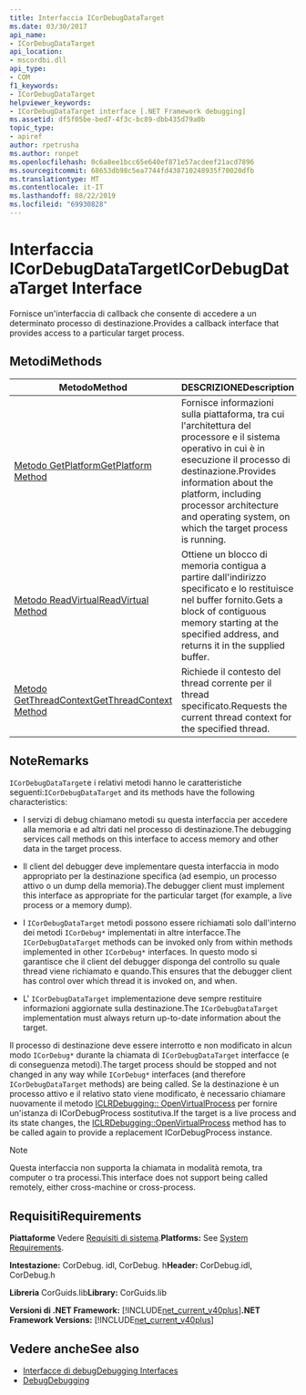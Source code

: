 ```yaml
---
title: Interfaccia ICorDebugDataTarget
ms.date: 03/30/2017
api_name:
- ICorDebugDataTarget
api_location:
- mscordbi.dll
api_type:
- COM
f1_keywords:
- ICorDebugDataTarget
helpviewer_keywords:
- ICorDebugDataTarget interface [.NET Framework debugging]
ms.assetid: df5f05be-bed7-4f3c-bc89-dbb435d79a0b
topic_type:
- apiref
author: rpetrusha
ms.author: ronpet
ms.openlocfilehash: 0c6a8ee1bcc65e640ef871e57acdeef21acd7896
ms.sourcegitcommit: 68653db98c5ea7744fd438710248935f70020dfb
ms.translationtype: MT
ms.contentlocale: it-IT
ms.lasthandoff: 08/22/2019
ms.locfileid: "69930828"
---
```

# <a name="icordebugdatatarget-interface"></a><span data-ttu-id="3dbab-102">Interfaccia ICorDebugDataTarget</span><span class="sxs-lookup"><span data-stu-id="3dbab-102">ICorDebugDataTarget Interface</span></span>
<span data-ttu-id="3dbab-103">Fornisce un'interfaccia di callback che consente di accedere a un determinato processo di destinazione.</span><span class="sxs-lookup"><span data-stu-id="3dbab-103">Provides a callback interface that provides access to a particular target process.</span></span>  
  
## <a name="methods"></a><span data-ttu-id="3dbab-104">Metodi</span><span class="sxs-lookup"><span data-stu-id="3dbab-104">Methods</span></span>  
  
|<span data-ttu-id="3dbab-105">Metodo</span><span class="sxs-lookup"><span data-stu-id="3dbab-105">Method</span></span>|<span data-ttu-id="3dbab-106">DESCRIZIONE</span><span class="sxs-lookup"><span data-stu-id="3dbab-106">Description</span></span>|  
|------------|-----------------|  
|[<span data-ttu-id="3dbab-107">Metodo GetPlatform</span><span class="sxs-lookup"><span data-stu-id="3dbab-107">GetPlatform Method</span></span>](../../../../docs/framework/unmanaged-api/debugging/icordebugdatatarget-getplatform-method.md)|<span data-ttu-id="3dbab-108">Fornisce informazioni sulla piattaforma, tra cui l'architettura del processore e il sistema operativo in cui è in esecuzione il processo di destinazione.</span><span class="sxs-lookup"><span data-stu-id="3dbab-108">Provides information about the platform, including processor architecture and operating system, on which the target process is running.</span></span>|  
|[<span data-ttu-id="3dbab-109">Metodo ReadVirtual</span><span class="sxs-lookup"><span data-stu-id="3dbab-109">ReadVirtual Method</span></span>](../../../../docs/framework/unmanaged-api/debugging/icordebugdatatarget-readvirtual-method.md)|<span data-ttu-id="3dbab-110">Ottiene un blocco di memoria contigua a partire dall'indirizzo specificato e lo restituisce nel buffer fornito.</span><span class="sxs-lookup"><span data-stu-id="3dbab-110">Gets a block of contiguous memory starting at the specified address, and returns it in the supplied buffer.</span></span>|  
|[<span data-ttu-id="3dbab-111">Metodo GetThreadContext</span><span class="sxs-lookup"><span data-stu-id="3dbab-111">GetThreadContext Method</span></span>](../../../../docs/framework/unmanaged-api/debugging/icordebugdatatarget-getthreadcontext-method.md)|<span data-ttu-id="3dbab-112">Richiede il contesto del thread corrente per il thread specificato.</span><span class="sxs-lookup"><span data-stu-id="3dbab-112">Requests the current thread context for the specified thread.</span></span>|  
  
## <a name="remarks"></a><span data-ttu-id="3dbab-113">Note</span><span class="sxs-lookup"><span data-stu-id="3dbab-113">Remarks</span></span>  
 <span data-ttu-id="3dbab-114">`ICorDebugDataTarget`e i relativi metodi hanno le caratteristiche seguenti:</span><span class="sxs-lookup"><span data-stu-id="3dbab-114">`ICorDebugDataTarget` and its methods have the following characteristics:</span></span>  
  
- <span data-ttu-id="3dbab-115">I servizi di debug chiamano metodi su questa interfaccia per accedere alla memoria e ad altri dati nel processo di destinazione.</span><span class="sxs-lookup"><span data-stu-id="3dbab-115">The debugging services call methods on this interface to access memory and other data in the target process.</span></span>  
  
- <span data-ttu-id="3dbab-116">Il client del debugger deve implementare questa interfaccia in modo appropriato per la destinazione specifica (ad esempio, un processo attivo o un dump della memoria).</span><span class="sxs-lookup"><span data-stu-id="3dbab-116">The debugger client must implement this interface as appropriate for the particular target (for example, a live process or a memory dump).</span></span>  
  
- <span data-ttu-id="3dbab-117">I `ICorDebugDataTarget` metodi possono essere richiamati solo dall'interno dei metodi `ICorDebug*` implementati in altre interfacce.</span><span class="sxs-lookup"><span data-stu-id="3dbab-117">The `ICorDebugDataTarget` methods can be invoked only from within methods implemented in other `ICorDebug*` interfaces.</span></span> <span data-ttu-id="3dbab-118">In questo modo si garantisce che il client del debugger disponga del controllo su quale thread viene richiamato e quando.</span><span class="sxs-lookup"><span data-stu-id="3dbab-118">This ensures that the debugger client has control over which thread it is invoked on, and when.</span></span>  
  
- <span data-ttu-id="3dbab-119">L' `ICorDebugDataTarget` implementazione deve sempre restituire informazioni aggiornate sulla destinazione.</span><span class="sxs-lookup"><span data-stu-id="3dbab-119">The `ICorDebugDataTarget` implementation must always return up-to-date information about the target.</span></span>  
  
 <span data-ttu-id="3dbab-120">Il processo di destinazione deve essere interrotto e non modificato in alcun modo `ICorDebug*` durante la chiamata di `ICorDebugDataTarget` interfacce (e di conseguenza metodi).</span><span class="sxs-lookup"><span data-stu-id="3dbab-120">The target process should be stopped and not changed in any way while `ICorDebug*` interfaces (and therefore `ICorDebugDataTarget` methods) are being called.</span></span> <span data-ttu-id="3dbab-121">Se la destinazione è un processo attivo e il relativo stato viene modificato, è necessario chiamare nuovamente il metodo [ICLRDebugging:: OpenVirtualProcess](../../../../docs/framework/unmanaged-api/debugging/iclrdebugging-openvirtualprocess-method.md) per fornire un'istanza di ICorDebugProcess sostitutiva.</span><span class="sxs-lookup"><span data-stu-id="3dbab-121">If the target is a live process and its state changes, the [ICLRDebugging::OpenVirtualProcess](../../../../docs/framework/unmanaged-api/debugging/iclrdebugging-openvirtualprocess-method.md) method has to be called again to provide a replacement ICorDebugProcess instance.</span></span>  
  
> [!NOTE]
> <span data-ttu-id="3dbab-122">Questa interfaccia non supporta la chiamata in modalità remota, tra computer o tra processi.</span><span class="sxs-lookup"><span data-stu-id="3dbab-122">This interface does not support being called remotely, either cross-machine or cross-process.</span></span>  
  
## <a name="requirements"></a><span data-ttu-id="3dbab-123">Requisiti</span><span class="sxs-lookup"><span data-stu-id="3dbab-123">Requirements</span></span>  
 <span data-ttu-id="3dbab-124">**Piattaforme** Vedere [Requisiti di sistema](../../../../docs/framework/get-started/system-requirements.md).</span><span class="sxs-lookup"><span data-stu-id="3dbab-124">**Platforms:** See [System Requirements](../../../../docs/framework/get-started/system-requirements.md).</span></span>  
  
 <span data-ttu-id="3dbab-125">**Intestazione:** CorDebug. idl, CorDebug. h</span><span class="sxs-lookup"><span data-stu-id="3dbab-125">**Header:** CorDebug.idl, CorDebug.h</span></span>  
  
 <span data-ttu-id="3dbab-126">**Libreria** CorGuids.lib</span><span class="sxs-lookup"><span data-stu-id="3dbab-126">**Library:** CorGuids.lib</span></span>  
  
 <span data-ttu-id="3dbab-127">**Versioni di .NET Framework:** [!INCLUDE[net_current_v40plus](../../../../includes/net-current-v40plus-md.md)]</span><span class="sxs-lookup"><span data-stu-id="3dbab-127">**.NET Framework Versions:** [!INCLUDE[net_current_v40plus](../../../../includes/net-current-v40plus-md.md)]</span></span>  
  
## <a name="see-also"></a><span data-ttu-id="3dbab-128">Vedere anche</span><span class="sxs-lookup"><span data-stu-id="3dbab-128">See also</span></span>

- [<span data-ttu-id="3dbab-129">Interfacce di debug</span><span class="sxs-lookup"><span data-stu-id="3dbab-129">Debugging Interfaces</span></span>](../../../../docs/framework/unmanaged-api/debugging/debugging-interfaces.md)
- [<span data-ttu-id="3dbab-130">Debug</span><span class="sxs-lookup"><span data-stu-id="3dbab-130">Debugging</span></span>](../../../../docs/framework/unmanaged-api/debugging/index.md)
